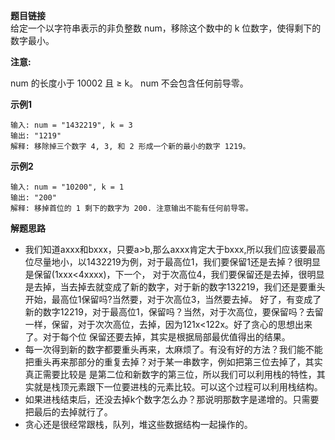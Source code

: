**题目链接**  
给定一个以字符串表示的非负整数 num，移除这个数中的 k 位数字，使得剩下的数字最小。

**注意:**  

num 的长度小于 10002 且 ≥ k。
num 不会包含任何前导零。

**示例1**  
```
输入: num = "1432219", k = 3
输出: "1219"
解释: 移除掉三个数字 4, 3, 和 2 形成一个新的最小的数字 1219。
```

**示例2**
```
输入: num = "10200", k = 1
输出: "200"
解释: 移掉首位的 1 剩下的数字为 200. 注意输出不能有任何前导零。
```

**解题思路**  
* 我们知道axxx和bxxx，只要a>b,那么axxx肯定大于bxxx,所以我们应该要最高位尽量地小，以1432219为例，对于最高位1，我们要保留1还是去掉？很明显是保留(1xxx<4xxxx)，下一个，
对于次高位4，我们要保留还是去掉，很明显是去掉，当去掉去就变成了新的数字，对于新的数字132219，我们还是要重头开始，最高位1保留吗?当然要，对于次高位3，当然要去掉。
好了，有变成了新的数字12219，对于最高位1，保留吗？当然，对于次高位，要保留吗？去留一样，保留，对于次次高位，去掉，因为121x<122x。好了贪心的思想出来了。对于每个位
保留还要去掉，其实是根据局部最优值得出的结果。
* 每一次得到新的数字都要重头再来，太麻烦了。有没有好的方法？我们能不能把重头再来那部分的重复去掉？对于某一串数字，例如把第三位去掉了，其实真正需要比较是
是第二位和新数字的第三位，所以我们可以利用栈的特性，其实就是栈顶元素跟下一位要进栈的元素比较。可以这个过程可以利用栈结构。
* 如果进栈结束后，还没去掉k个数字怎么办？那说明那数字是递增的。只需要把最后的去掉就行了。
* 贪心还是很经常跟栈，队列，堆这些数据结构一起操作的。
